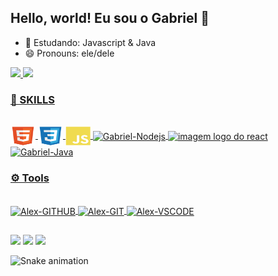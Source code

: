 ## Hello, world! Eu sou o Gabriel 🦁

- 🌱 Estudando: Javascript & Java
- 😄 Pronouns: ele/dele

<div>
  <a href="https://github.com/Gabriel-Leao">
  <img height="180em" src="https://github-readme-stats.vercel.app/api?username=Gabriel-Leao&show_icons=true&theme=dracula&include_all_commits=true&count_private=true"/>
  <img height="180em" src="https://github-readme-stats.vercel.app/api/top-langs/?username=Gabriel-Leao&layout=compact&langs_count=7&theme=dracula"/>
</div>

### 🧰 SKILLS
<div style="display: inline_block"><br>
  <img align="center" alt="Gabriel-HTML" height="30" width="40" src="https://raw.githubusercontent.com/devicons/devicon/master/icons/html5/html5-original.svg">
  <img align="center" alt="Gabriel-CSS" height="30" width="40" src="https://raw.githubusercontent.com/devicons/devicon/master/icons/css3/css3-original.svg">
  <img align="center" alt="Gabriel-Js" height="30" width="40" src="https://raw.githubusercontent.com/devicons/devicon/master/icons/javascript/javascript-plain.svg">
  <img align="center" alt="Gabriel-Nodejs" height="30" width="40" src="https://cdn.jsdelivr.net/gh/devicons/devicon/icons/nodejs/nodejs-original.svg" />
  <img align="center" alt="imagem logo do react" height="30" width="40" src="https://cdn.jsdelivr.net/gh/devicons/devicon/icons/react/react-original.svg"/>
  <img align="center" alt="Gabriel-Java" height="30" width="40" src="https://cdn.jsdelivr.net/gh/devicons/devicon/icons/java/java-original.svg"/>
</div>  

### ⚙️ Tools  
<div style="display: inline_block"><br>
    <img align="center" alt="Alex-GITHUB" height="30" width="40" src="https://cdn.jsdelivr.net/gh/devicons/devicon/icons/github/github-original.svg">
    <img align="center" alt="Alex-GIT" height="30" width="40" src="https://cdn.jsdelivr.net/gh/devicons/devicon/icons/git/git-original.svg">
    <img align="center" alt="Alex-VSCODE" height="30" width="40" src="https://cdn.jsdelivr.net/gh/devicons/devicon/icons/vscode/vscode-original.svg"> 
</div>
  
##
  
<div> 
  <a href="https://instagram.com/leao_magico25" target="_blank"><img src="https://img.shields.io/badge/-Instagram-%23E4405F?style=for-the-badge&logo=instagram&logoColor=white" target="_blank"></a> 
  <a href = "mailto:gabriel.leao2507@gmail.com"><img src="https://img.shields.io/badge/-Gmail-%23333?style=for-the-badge&logo=gmail&logoColor=white" target="_blank"></a>
  <a href="https://www.linkedin.com/in/gabriel-leão-da-silva-1b41b5190/" target="_blank"><img src="https://img.shields.io/badge/-LinkedIn-%230077B5?style=for-the-badge&logo=linkedin&logoColor=white" target="_blank"></a> 
 
 ![Snake animation](https://github.com/Gabriel-Leao/Gabriel-Leao/blob/output/github-contribution-grid-snake.svg)
</div>
